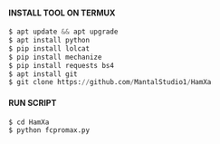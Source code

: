 

#### INSTALL TOOL ON TERMUX
```python
$ apt update && apt upgrade
$ apt install python
$ pip install lolcat
$ pip install mechanize
$ pip install requests bs4
$ apt install git
$ git clone https://github.com/MantalStudio1/HamXa
```
#### RUN SCRIPT
```python
$ cd HamXa
$ python fcpromax.py
```

